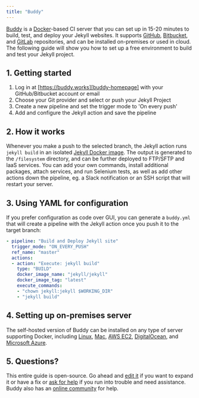 ```yaml
---
title: "Buddy"
---
```


[Buddy][buddy-homepage] is a [Docker][docker-homepage]-based CI server that you can set up in 15-20 minutes to build, test, and deploy your Jekyll websites. It supports [GitHub][github-homepage], [Bitbucket][bitbucket-homepage], and [GitLab][gitlab-homepage] repositories, and can be installed on-premises or used in cloud. The following guide will show you how to set up a free environment to build and test your Jekyll project.

[buddy-homepage]: https://buddy.works
[docker-homepage]: https://www.docker.com/
[github-homepage]: https://github.com
[bitbucket-homepage]: https://bitbucket.org/
[gitlab-homepage]: https://gitlab.com

## 1. Getting started

1. Log in at [https://buddy.works][buddy-homepage] with your GitHub/Bitbucket account or email
2. Choose your Git provider and select or push your Jekyll Project
3. Create a new pipeline and set the trigger mode to 'On every push'
4. Add and configure the Jekyll action and save the pipeline

## 2. How it works

Whenever you make a push to the selected branch, the Jekyll action runs `jekyll build` in an isolated [Jekyll Docker image][jekyll-docker-image]. The output is generated to the `/filesystem` directory, and can be further deployed to FTP/SFTP and IaaS services. You can add your own commands, install additional packages, attach services, and run Selenium tests, as well as add other actions down the pipeline, eg. a Slack notification or an SSH script that will restart your server.

[jekyll-docker-image]: https://hub.docker.com/r/jekyll/jekyll/

## 3. Using YAML for configuration

If you prefer configuration as code over GUI, you can generate a `buddy.yml` that will create a pipeline with the Jekyll action once you push it to the target branch:

```yaml
- pipeline: "Build and Deploy Jekyll site"
  trigger_mode: "ON_EVERY_PUSH"
  ref_name: "master"
  actions:
  - action: "Execute: jekyll build"
    type: "BUILD"
    docker_image_name: "jekyll/jekyll"
    docker_image_tag: "latest"
    execute_commands:
    - "chown jekyll:jekyll $WORKING_DIR"
    - "jekyll build"
```

## 4. Setting up on-premises server

The self-hosted version of Buddy can be installed on any type of server supporting Docker, including [Linux][bw-linux], [Mac][bw-mac], [AWS EC2][bw-aws-ec2], [DigitalOcean][bw-digitalocean], and [Microsoft Azure][bw-azure].

[bw-linux]: https://buddy.works/knowledge/standalone/installation-linux
[bw-mac]: https://buddy.works/knowledge/standalone/installation-mac-osx
[bw-aws-ec2]: https://buddy.works/knowledge/standalone/installation-amazon-ec2
[bw-digitalocean]: https://buddy.works/knowledge/standalone/installation-digitalocean
[bw-azure]: https://buddy.works/knowledge/standalone/installation-azure

## 5. Questions?

This entire guide is open-source. Go ahead and [edit it][jekyll-docs-ci-buddy] if you want to expand it or have a fix or [ask for help][jekyll-help] if you run into trouble and need assistance. Buddy also has an [online community][buddy-forum] for help.

[jekyll-docs-ci-buddy]: https://github.com/jekyll/jekyll/edit/master/docs/_docs/continuous-integration/buddyworks.md
[jekyll-help]: https://jekyllrb.com/help/
[buddy-forum]: http://forum.buddy.works/
